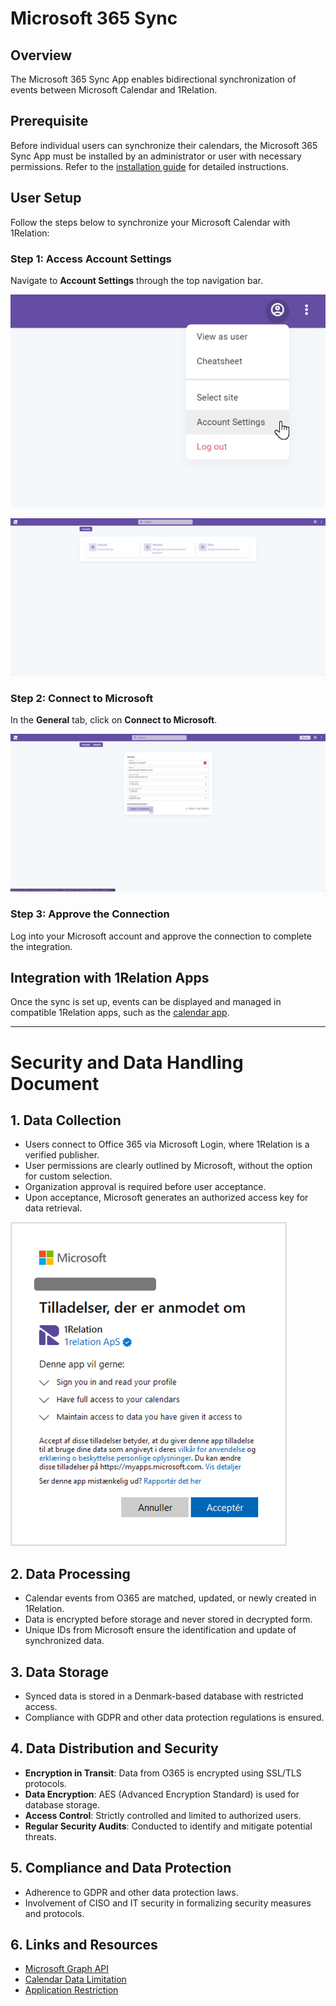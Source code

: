 # Microsoft 365 Sync

## Overview
The Microsoft 365 Sync App enables bidirectional synchronization of events between Microsoft Calendar and 1Relation.

## Prerequisite
Before individual users can synchronize their calendars, the Microsoft 365 Sync App must be installed by an administrator or user with necessary permissions. Refer to the [installation guide](/docs/apps/apps-install-apps) for detailed instructions.

## User Setup
Follow the steps below to synchronize your Microsoft Calendar with 1Relation:

### Step 1: Access Account Settings
Navigate to **Account Settings** through the top navigation bar.

![alt text](image.png)

![alt text](image-1.png)

### Step 2: Connect to Microsoft
In the **General** tab, click on **Connect to Microsoft**.

![alt text](image-2.png)

### Step 3: Approve the Connection
Log into your Microsoft account and approve the connection to complete the integration.

## Integration with 1Relation Apps
Once the sync is set up, events can be displayed and managed in compatible 1Relation apps, such as the [calendar app](/docs/apps/widgets/apps-calendar).

---

# Security and Data Handling Document

## 1. Data Collection
* Users connect to Office 365 via Microsoft Login, where 1Relation is a verified publisher.
* User permissions are clearly outlined by Microsoft, without the option for custom selection.
* Organization approval is required before user acceptance.
* Upon acceptance, Microsoft generates an authorized access key for data retrieval.

![alt text](<microsoft 365.png>)

## 2. Data Processing
* Calendar events from O365 are matched, updated, or newly created in 1Relation.
* Data is encrypted before storage and never stored in decrypted form.
* Unique IDs from Microsoft ensure the identification and update of synchronized data.

## 3. Data Storage
* Synced data is stored in a Denmark-based database with restricted access.
* Compliance with GDPR and other data protection regulations is ensured.

## 4. Data Distribution and Security
* **Encryption in Transit**: Data from O365 is encrypted using SSL/TLS protocols.
* **Data Encryption**: AES (Advanced Encryption Standard) is used for database storage.
* **Access Control**: Strictly controlled and limited to authorized users.
* **Regular Security Audits**: Conducted to identify and mitigate potential threats.

## 5. Compliance and Data Protection
* Adherence to GDPR and other data protection laws.
* Involvement of CISO and IT security in formalizing security measures and protocols.

## 6. Links and Resources
* [Microsoft Graph API](https://learn.microsoft.com/en-us/graph/)
* [Calendar Data Limitation](https://learn.microsoft.com/en-us/graph/permissions-reference#delegated-permissions-11)
* [Application Restriction](https://learn.microsoft.com/en-us/graph/auth-limit-mailbox-access)


